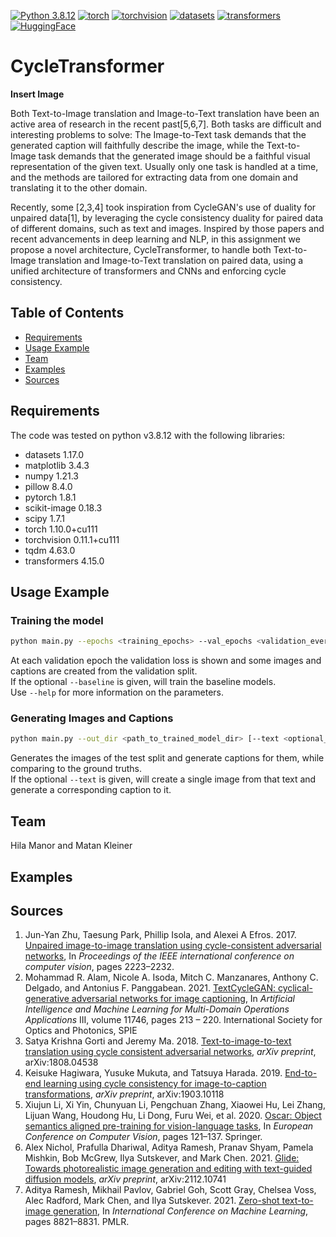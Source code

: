 [![Python 3.8.12](https://img.shields.io/badge/python-3.8.12+-blue)](https://www.python.org/downloads/release/python-3812/)
[![torch](https://img.shields.io/badge/torch-1.10.0+-green)](https://pytorch.org/)
[![torchvision](https://img.shields.io/badge/torchvision-0.11.1+-green)](https://pytorch.org/)
[![datasets](https://img.shields.io/badge/datasets-1.17.0+-green)](https://huggingface.co/docs/datasets/index)
[![transformers](https://img.shields.io/badge/transformers-4.15.0+-green)](https://huggingface.co/docs/transformers/index)
[![HuggingFace](https://img.shields.io/badge/%F0%9F%A4%97-Models%20on%20Hub-yellow)](https://huggingface.co/models?filter=keytotext)

# CycleTransformer

**Insert Image**

Both Text-to-Image translation and Image-to-Text translation have been an active area of research in the recent past[5,6,7]. Both tasks are difficult and interesting problems to solve: The Image-to-Text task demands that the generated caption will faithfully describe the image, while the Text-to-Image task demands that the generated image should be a faithful visual representation of the given text. Usually only one task is handled at a time, and the methods are tailored for extracting data from one domain and translating it to the other domain. 

Recently, some [2,3,4] took inspiration from CycleGAN's use of duality for unpaired data[1], by leveraging the cycle consistency duality for paired data of different domains, such as text and images. Inspired by those papers and recent advancements in deep learning and NLP, in this assignment we propose a novel architecture, CycleTransformer, to handle both Text-to-Image translation and Image-to-Text translation on paired data, using a unified architecture of transformers and CNNs and enforcing cycle consistency.

## Table of Contents
* [Requirements](#requirements)
* [Usage Example](#usage-example)
* [Team](#team)
* [Examples](#examples)
* [Sources](#sources)

## Requirements
The code was tested on python v3.8.12 with the following libraries:
- datasets 1.17.0
- matplotlib 3.4.3
- numpy 1.21.3
- pillow 8.4.0
- pytorch 1.8.1
- scikit-image 0.18.3
- scipy 1.7.1
- torch 1.10.0+cu111
- torchvision 0.11.1+cu111
- tqdm 4.63.0
- transformers 4.15.0

## Usage Example
### Training the model 

```bash
python main.py --epochs <training_epochs> --val_epochs <validation_every_x_epochs> --config <path_to_yaml_file> [--baseline]
```

At each validation epoch the validation loss is shown and some images and captions are created from the validation split.  
If the optional `--baseline` is given, will train the baseline models.  
Use `--help` for more information on the parameters.

### Generating Images and Captions

```bash
python main.py --out_dir <path_to_trained_model_dir> [--text <optional_text_prompt>]
```

Generates the images of the test split and generate captions for them, while comparing to the ground truths.  
If the optional `--text` is given, will create a single image from that text and generate a corresponding caption to it.

## Team
Hila Manor and Matan Kleiner

## Examples


## Sources
1. Jun-Yan Zhu, Taesung Park, Phillip Isola, and Alexei A Efros. 2017. [Unpaired image-to-image translation using cycle-consistent adversarial networks](https://arxiv.org/abs/1703.10593), In *Proceedings of the IEEE international conference on computer vision*, pages 2223–2232. 
2. Mohammad R. Alam, Nicole A. Isoda, Mitch C. Manzanares, Anthony C. Delgado, and Antonius F. Panggabean. 2021. [TextCycleGAN: cyclical-generative adversarial networks for image captioning](https://spie.org/Publications/Proceedings/Paper/10.1117/12.2585549), In *Artificial Intelligence and Machine Learning for Multi-Domain Operations Applications* III, volume 11746, pages 213 – 220. International Society for Optics and Photonics, SPIE
3. Satya Krishna Gorti and Jeremy Ma. 2018. [Text-to-image-to-text translation using cycle consistent adversarial networks](https://arxiv.org/abs/1808.04538), *arXiv preprint*, arXiv:1808.04538
4. Keisuke Hagiwara, Yusuke Mukuta, and Tatsuya Harada. 2019. [End-to-end learning using cycle consistency for image-to-caption transformations](https://arxiv.org/abs/1903.10118), *arXiv preprint*, arXiv:1903.10118
5. Xiujun Li, Xi Yin, Chunyuan Li, Pengchuan Zhang, Xiaowei Hu, Lei Zhang, Lijuan Wang, Houdong Hu, Li Dong, Furu Wei, et al. 2020. [Oscar: Object semantics aligned pre-training for vision-language tasks](https://arxiv.org/abs/2004.06165), In *European Conference on Computer Vision*, pages 121–137. Springer.
6. Alex Nichol, Prafulla Dhariwal, Aditya Ramesh, Pranav Shyam, Pamela Mishkin, Bob McGrew, Ilya Sutskever, and Mark Chen. 2021. [Glide: Towards photorealistic image generation and editing with text-guided diffusion models](https://arxiv.org/abs/2112.10741), *arXiv preprint*, arXiv:2112.10741
7. Aditya Ramesh, Mikhail Pavlov, Gabriel Goh, Scott Gray, Chelsea Voss, Alec Radford, Mark Chen, and Ilya Sutskever. 2021. [Zero-shot text-to-image generation](https://arxiv.org/abs/2102.12092), In *International Conference on Machine Learning*, pages 8821–8831. PMLR.
